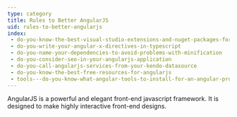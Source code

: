 ```yaml
---
type: category
title: Rules to Better AngularJS
uid: rules-to-better-angularjs
index:
 - do-you-know-the-best-visual-studio-extensions-and-nuget-packages-for-angularjs
 - do-you-write-your-angular-x-directives-in-typescript
 - do-you-name-your-dependencies-to-avoid-problems-with-minification
 - do-you-consider-seo-in-your-angularjs-application
 - do-you-call-angularjs-services-from-your-kendo-datasource
 - do-you-know-the-best-free-resources-for-angularjs
 - tools---do-you-know-what-angular-tools-to-install-for-an-angular-project
---
```


AngularJS is a powerful and elegant front-end javascript framework. It is designed to make highly interactive front-end designs.


